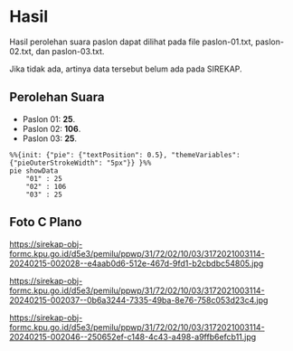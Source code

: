 # Hasil

Hasil perolehan suara paslon dapat dilihat pada file paslon-01.txt, paslon-02.txt, dan paslon-03.txt.

Jika tidak ada, artinya data tersebut belum ada pada SIREKAP.

## Perolehan Suara

 * Paslon 01: **25**.
 * Paslon 02: **106**.
 * Paslon 03: **25**.

```mermaid
%%{init: {"pie": {"textPosition": 0.5}, "themeVariables": {"pieOuterStrokeWidth": "5px"}} }%%
pie showData
    "01" : 25
    "02" : 106
    "03" : 25
```
## Foto C Plano

https://sirekap-obj-formc.kpu.go.id/d5e3/pemilu/ppwp/31/72/02/10/03/3172021003114-20240215-002028--e4aab0d6-512e-467d-9fd1-b2cbdbc54805.jpg

https://sirekap-obj-formc.kpu.go.id/d5e3/pemilu/ppwp/31/72/02/10/03/3172021003114-20240215-002037--0b6a3244-7335-49ba-8e76-758c053d23c4.jpg

https://sirekap-obj-formc.kpu.go.id/d5e3/pemilu/ppwp/31/72/02/10/03/3172021003114-20240215-002046--250652ef-c148-4c43-a498-a9ffb6efcb11.jpg
